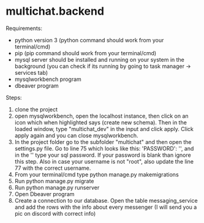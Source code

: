 # multichat.backend

Requirements:
- python version 3 (python command should work from your terminal/cmd)
- pip (pip command should work from your terminal/cmd)
- mysql server should be installed and running on your system in the background
(you can check if its running by going to task manager -> services tab)
- mysqlworkbench program
- dbeaver program

Steps:

1. clone the project
2. open mysqlworkbench, open the localhost instance, then click on an icon which when highlighted says (create new schema). Then in the loaded window, type "multichat_dev" in the input and click apply. Click apply again and you can close mysqlworkbench.
3. In the project folder go to the subfolder "multichat" and then open the settings.py file. Go to line 75 which looks like this: 'PASSWORD': '', and in the '' type your sql password. If your password is blank than ignore this step. Also in case your username is not "root", also update the line 77 with the correct username.
4. From your terminal/cmd type python manage.py makemigrations
5. Run python manage.py migrate
6. Run python manage.py runserver
7. Open Dbeaver program
8. Create a connection to our database. Open the table messaging_service and add the rows with the info about every messenger (I will send you a pic on discord with correct info)